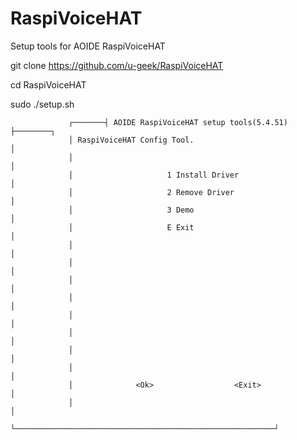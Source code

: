 # RaspiVoiceHAT
Setup tools for AOIDE RaspiVoiceHAT

git clone https://github.com/u-geek/RaspiVoiceHAT

cd RaspiVoiceHAT

sudo ./setup.sh

                 ┌───────┤ AOIDE RaspiVoiceHAT setup tools(5.4.51) ├────────┐
                 │ RaspiVoiceHAT Config Tool.                               │
                 │                                                          │
                 │                     1 Install Driver                     │
                 │                     2 Remove Driver                      │
                 │                     3 Demo                               │
                 │                     E Exit                               │
                 │                                                          │
                 │                                                          │
                 │                                                          │
                 │                                                          │
                 │                                                          │
                 │                                                          │
                 │                                                          │
                 │                                                          │
                 │              <Ok>                  <Exit>                │
                 │                                                          │
                 └──────────────────────────────────────────────────────────┘

